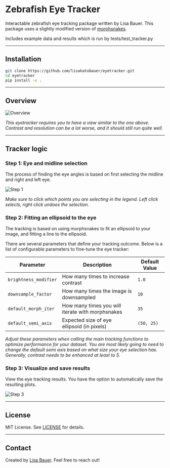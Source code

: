 
# Zebrafish Eye Tracker

Interactable zebrafish eye tracking package written by Lisa Bauer. 
This package uses a slightly modified version of [morphsnakes](https://pypi.org/project/morphsnakes/#description).

Includes example data and results which is run by tests/test_tracker.py 

---

## Installation

```bash
git clone https://github.com/lisakatobauer/eyetracker.git
cd eyetracker
pip install -e .
````


---

## Overview

![Overview](examples/Example_screenshot.png)

*This eyetracker requires you to have a view similar to the one above. Contrast and resolution can be a lot worse, and it should still run quite well.*

---

## Tracker logic


### Step 1: Eye and midline selection

The process of finding the eye angles is based on first selecting the midline and right and left eye.

![Step 1](examples/point_selection.png)

*Make sure to click which points you are selecting in the legend. Left click selects, right click undoes the selection.*


### Step 2: Fitting an ellipsoid to the eye

The tracking is based on using morphsnakes to fit an ellipsoid to your image, and fitting a line to the ellipsoid. 

There are several parameters that define your tracking outcome.
Below is a list of configurable parameters to fine-tune the eye tracker:

| Parameter             | Description                                      | Default Value |
|-----------------------|--------------------------------------------------|---------------|
| `brightness_modifier` | How many times to increase contrast              | `1.0`         |
| `downsample_factor`   | How many times the image is downsampled          | `10`          |
| `default_morph_iter`  | How many times you will iterate with morphsnakes | `35`          |
| `default_semi_axis`   | Expected size of eye ellipsoid (in pixels)       | `(50, 25)`    |

*Adjust these parameters when calling the main tracking functions to optimize performance for your dataset. You are most likely going to need to change the default semi axis based on what size your eye selection has. Generally, contrast needs to be enhanced at least to 5.*


### Step 3: Visualize and save results

View the eye tracking results. You have the option to automatically save the resulting plots.

![Step 3](examples/example_zebrafish_eye_video_plot.png)

---


## License

MIT License. See [LICENSE](LICENSE) for details.

---

## Contact

Created by [Lisa Bauer](https://github.com/lisakatobauer). Feel free to reach out!

